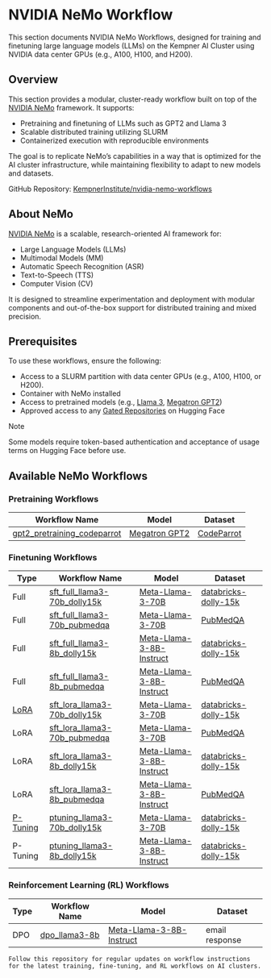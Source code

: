 # NVIDIA NeMo Workflow

This section documents NVIDIA NeMo Workflows, designed for training and finetuning large language models (LLMs) on the Kempner AI Cluster using NVIDIA data center GPUs (e.g., A100, H100, and H200).

## Overview

This section provides a modular, cluster-ready workflow built on top of the [NVIDIA NeMo](https://github.com/NVIDIA/NeMo) framework. It supports:

- Pretraining and finetuning of LLMs such as GPT2 and Llama 3
- Scalable distributed training utilizing SLURM
- Containerized execution with reproducible environments

The goal is to replicate NeMo’s capabilities in a way that is optimized for the AI cluster infrastructure, while maintaining flexibility to adapt to new models and datasets.

GitHub Repository: [KempnerInstitute/nvidia-nemo-workflows](https://github.com/KempnerInstitute/nvidia-nemo-workflows)

## About NeMo

[NVIDIA NeMo](https://docs.nvidia.com/nemo-framework/user-guide/latest/overview.html) is a scalable, research-oriented AI framework for:

- Large Language Models (LLMs)
- Multimodal Models (MM)
- Automatic Speech Recognition (ASR)
- Text-to-Speech (TTS)
- Computer Vision (CV)

It is designed to streamline experimentation and deployment with modular components and out-of-the-box support for distributed training and mixed precision.

## Prerequisites

To use these workflows, ensure the following:

- Access to a SLURM partition with data center GPUs (e.g., A100, H100, or H200).
- Container with NeMo installed
- Access to pretrained models (e.g., [Llama 3](https://huggingface.co/meta-llama), [Megatron GPT2](https://huggingface.co/nvidia/megatron-gpt2-345m))
- Approved access to any [Gated Repositories](https://huggingface.co/settings/gated-repos) on Hugging Face

> [!NOTE]  
> Some models require token-based authentication and acceptance of usage terms on Hugging Face before use.

## Available NeMo Workflows

### Pretraining Workflows

| Workflow Name                   | Model                                                              | Dataset     |
|--------------------------------|---------------------------------------------------------------------|-------------|
| [gpt2_pretraining_codeparrot](https://github.com/KempnerInstitute/nvidia-nemo-workflows/tree/main/pretraining/gpt2_pretraining_codeparrot) | [Megatron GPT2](https://huggingface.co/nvidia/megatron-gpt2-345m) | [CodeParrot](https://huggingface.co/codeparrot) |

### Finetuning Workflows

| Type     | Workflow Name  | Model       | Dataset   |
|----------|----------------|-------------|-----------|
| Full     | [sft_full_llama3-70b_dolly15k](https://github.com/KempnerInstitute/nvidia-nemo-workflows/tree/main/finetuning/full/sft_full_llama3-70b_dolly15k)   | [Meta-Llama-3-70B](https://huggingface.co/meta-llama/Meta-Llama-3-70B)  | [databricks-dolly-15k](https://huggingface.co/datasets/databricks/databricks-dolly-15k)  |
| Full     | [sft_full_llama3-70b_pubmedqa](https://github.com/KempnerInstitute/nvidia-nemo-workflows/tree/main/finetuning/full/sft_full_llama3-70b_pubmedqa)   | [Meta-Llama-3-70B](https://huggingface.co/meta-llama/Meta-Llama-3-70B)  | [PubMedQA](https://pubmedqa.github.io)  |
| Full     | [sft_full_llama3-8b_dolly15k](https://github.com/KempnerInstitute/nvidia-nemo-workflows/tree/main/finetuning/full/sft_full_llama3-8b_dolly15k)     | [Meta-Llama-3-8B-Instruct](https://huggingface.co/meta-llama/Meta-Llama-3-8B-Instruct)   | [databricks-dolly-15k](https://huggingface.co/datasets/databricks/databricks-dolly-15k)  |
| Full     | [sft_full_llama3-8b_pubmedqa](https://github.com/KempnerInstitute/nvidia-nemo-workflows/tree/main/finetuning/full/sft_full_llama3-8b_pubmedqa)     | [Meta-Llama-3-8B-Instruct](https://huggingface.co/meta-llama/Meta-Llama-3-8B-Instruct)  | [PubMedQA](https://pubmedqa.github.io)  |
| [LoRA](https://arxiv.org/abs/2106.09685)     | [sft_lora_llama3-70b_dolly15k](https://github.com/KempnerInstitute/nvidia-nemo-workflows/tree/main/finetuning/lora/sft_lora_llama3-70b_dolly15k)   | [Meta-Llama-3-70B](https://huggingface.co/meta-llama/Meta-Llama-3-70B)  | [databricks-dolly-15k](https://huggingface.co/datasets/databricks/databricks-dolly-15k)  |
| LoRA     | [sft_lora_llama3-70b_pubmedqa](https://github.com/KempnerInstitute/nvidia-nemo-workflows/tree/main/finetuning/lora/sft_lora_llama3-70b_pubmedqa)   | [Meta-Llama-3-70B](https://huggingface.co/meta-llama/Meta-Llama-3-70B)  | [PubMedQA](https://pubmedqa.github.io)  |
| LoRA     | [sft_lora_llama3-8b_dolly15k](https://github.com/KempnerInstitute/nvidia-nemo-workflows/tree/main/finetuning/lora/sft_lora_llama3-8b_dolly15k)     | [Meta-Llama-3-8B-Instruct](https://huggingface.co/meta-llama/Meta-Llama-3-8B-Instruct)   | [databricks-dolly-15k](https://huggingface.co/datasets/databricks/databricks-dolly-15k)  |
| LoRA     | [sft_lora_llama3-8b_pubmedqa](https://github.com/KempnerInstitute/nvidia-nemo-workflows/tree/main/finetuning/lora/sft_lora_llama3-8b_pubmedqa)     | [Meta-Llama-3-8B-Instruct](https://huggingface.co/meta-llama/Meta-Llama-3-8B-Instruct)   | [PubMedQA](https://pubmedqa.github.io)  |
| [P-Tuning](https://arxiv.org/abs/2103.10385) | [ptuning_llama3-70b_dolly15k](https://github.com/KempnerInstitute/nvidia-nemo-workflows/tree/main/finetuning/p-tuning/ptuning_llama3-70b_dolly15k) | [Meta-Llama-3-70B](https://huggingface.co/meta-llama/Meta-Llama-3-70B)  | [databricks-dolly-15k](https://huggingface.co/datasets/databricks/databricks-dolly-15k)  |
| P-Tuning | [ptuning_llama3-8b_dolly15k](https://github.com/KempnerInstitute/nvidia-nemo-workflows/tree/main/finetuning/p-tuning/ptuning_llama3-8b_dolly15k)   | [Meta-Llama-3-8B-Instruct](https://huggingface.co/meta-llama/Meta-Llama-3-8B-Instruct)   | [databricks-dolly-15k](https://huggingface.co/datasets/databricks/databricks-dolly-15k)  |

### Reinforcement Learning (RL) Workflows

| Type | Workflow Name | Model      | Dataset        |
|------|---------------|------------|----------------|
| DPO  | [dpo_llama3-8b](https://github.com/KempnerInstitute/nvidia-nemo-workflows/tree/main/RL/DPO/llama3-8b) | [Meta-Llama-3-8B-Instruct](https://huggingface.co/meta-llama/Meta-Llama-3-8B-Instruct) | email response |

```{note}
Follow this repository for regular updates on workflow instructions for the latest training, fine-tuning, and RL workflows on AI clusters.
```

